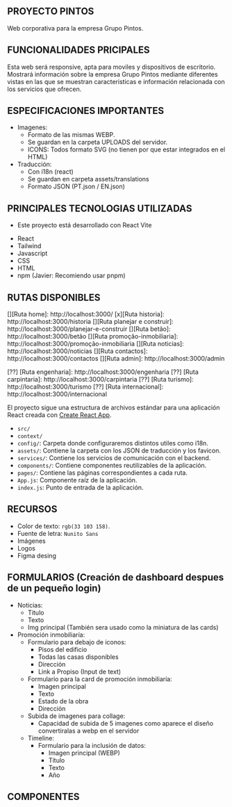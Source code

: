 ## PROYECTO PINTOS

Web corporativa para la empresa Grupo Pintos.

## FUNCIONALIDADES PRICIPALES

Esta web será responsive, apta para moviles y dispositivos de escritorio. Mostrará información sobre la empresa Grupo Pintos
mediante diferentes vistas en las que se muestran caracteristicas e información relacionada con los servicios que ofrecen.

## ESPECIFICACIONES IMPORTANTES

- Imagenes:
  - Formato de las mismas WEBP.
  - Se guardan en la carpeta UPLOADS del servidor.
  - ICONS: Todos formato SVG (no tienen por que estar integrados en el HTML)
- Traducción:
  - Con i18n (react)
  - Se guardan en carpeta assets/translations
  - Formato JSON (PT.json / EN.json)

## PRINCIPALES TECNOLOGIAS UTILIZADAS

- Este proyecto está desarrollado con React Vite

* React
* Tailwind
* Javascript
* CSS
* HTML
* npm (Javier: Recomiendo usar pnpm)

## RUTAS DISPONIBLES

[][Ruta home]: http://localhost:3000/
[x][Ruta historia]: http://localhost:3000/historia
[][Ruta planejar e construir]: http://localhost:3000/planejar-e-construir
[][Ruta betão]: http://localhost:3000/betão
[][Ruta promoção-inmobiliaria]: http://localhost:3000/promoção-inmobiliaria
[][Ruta noticias]: http://localhost:3000/noticias
[][Ruta contactos]: http://localhost:3000/contactos
[][Ruta admin]: http://localhost:3000/admin

[??] [Ruta engenharia]: http://localhost:3000/engenharia
[??] [Ruta carpintaria]: http://localhost:3000/carpintaria
[??] [Ruta turismo]: http://localhost:3000/turismo
[??] [Ruta internacional]: http://localhost:3000/internacional

El proyecto sigue una estructura de archivos estándar para una aplicación React creada con [Create React App](https://create-react-app.dev).

- `src/`
- `context/`
- `config/`: Carpeta donde configuraremos distintos utiles como i18n.
- `assets/`: Contiene la carpeta con los JSON de traducción y los favicon.
- `services/`: Contiene los servicios de comunicación con el backend.
- `components/`: Contiene componentes reutilizables de la aplicación.
- `pages/`: Contiene las páginas correspondientes a cada ruta.
- `App.js`: Componente raíz de la aplicación.
- `index.js`: Punto de entrada de la aplicación.

## RECURSOS

- Color de texto: `rgb(33 103 158)`.
- Fuente de letra: `Nunito Sans`
- Imágenes
- Logos
- Figma desing

## FORMULARIOS (Creación de dashboard despues de un pequeño login)

- Noticias:
  - Titulo
  - Texto
  - Img principal (También sera usado como la miniatura de las cards)
- Promoción inmobiliaría:
  - Formulario para debajo de iconos:
    - Pisos del edificio
    - Todas las casas disponibles
    - Dirección
    - Link a Propiso (Input de text)
  - Formulario para la card de promoción inmobiliaría:
    - Imagen principal
    - Texto
    - Estado de la obra
    - Dirección
  - Subida de imagenes para collage:
    - Capacidad de subida de 5 imagenes como aparece el diseño convertiralas a webp en el servidor
  - Timeline:
    - Formulario para la inclusión de datos:
      - Imagen principal (WEBP)
      - Título
      - Texto
      - Año

## COMPONENTES
